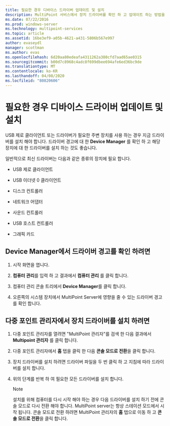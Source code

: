 ```yaml
---
title: 필요한 경우 디바이스 드라이버 업데이트 및 설치
description: MultiPoint 서비스에서 장치 드라이버를 확인 하 고 업데이트 하는 방법을 알아봅니다.
ms.date: 07/22/2016
ms.prod: windows-server
ms.technology: multipoint-services
ms.topic: article
ms.assetid: 16be3ef9-a05b-4621-a431-5806b567e997
author: evaseydl
manager: scottman
ms.author: evas
ms.openlocfilehash: 6d20aa80edeafa4311262a380cfd7aad65ae0315
ms.sourcegitcommit: b00d7c8968c4adc8f699dbee694afe6ed36bc9de
ms.translationtype: MT
ms.contentlocale: ko-KR
ms.lasthandoff: 04/08/2020
ms.locfileid: "80820606"
---
```

# <a name="update-and-install-device-drivers-if-needed"></a>필요한 경우 디바이스 드라이버 업데이트 및 설치
USB 제로 클라이언트 또는 드라이버가 필요한 주변 장치를 사용 하는 경우 지금 드라이버를 설치 해야 합니다. 드라이버 경고에 대 한 **Device Manager** 를 확인 하 고 해당 장치에 대 한 드라이버를 설치 하는 것도 좋습니다.  
  
일반적으로 최신 드라이버는 다음과 같은 종류의 장치에 필요 합니다.  
  
-   USB 제로 클라이언트  
  
-   USB 이더넷 0 클라이언트  
  
-   디스크 컨트롤러  
  
-   네트워크 어댑터  
  
-   사운드 컨트롤러  
  
-   USB 호스트 컨트롤러

-   그래픽 카드


## <a name="to-check-for-driver-alerts-in-device-manager"></a>Device Manager에서 드라이버 경고를 확인 하려면  
  
1.  시작 화면을 엽니다.  
  
2.  **컴퓨터 관리**를 입력 하 고 결과에서 **컴퓨터 관리** 를 클릭 합니다.  
  
3.  컴퓨터 관리 콘솔 트리에서 **Device Manager**를 클릭 합니다.  
  
4.  오른쪽의 시스템 장치에서 MultiPoint Server에 영향을 줄 수 있는 드라이버 경고를 확인 합니다.  
  
## <a name="to-install-device-drivers-in-multipoint-manager"></a>다중 포인트 관리자에서 장치 드라이버를 설치 하려면  
  
1.  다중 포인트 관리자를 열려면 "MultiPoint 관리자"를 검색 한 다음 결과에서 **Multipoint 관리자** 를 클릭 합니다.  
  
2.  다중 포인트 관리자에서 **홈** 탭을 클릭 한 다음 **콘솔 모드로 전환**을 클릭 합니다.  
  
3.  장치 드라이버를 설치 하려면 드라이버 파일을 두 번 클릭 하 고 지침에 따라 드라이버를 설치 합니다.  
  
4.  위의 단계를 반복 하 여 필요한 모든 드라이버를 설치 합니다.  
  
    > [!NOTE]  
    > 설치를 위해 컴퓨터를 다시 시작 해야 하는 경우 다음 드라이버를 설치 하기 전에 콘솔 모드로 다시 전환 해야 합니다. MultiPoint server는 항상 스테이션 모드에서 시작 됩니다. 콘솔 모드로 전환 하려면 MultiPoint 관리자의 **홈** 탭으로 이동 하 고 **콘솔 모드로 전환**을 클릭 합니다.